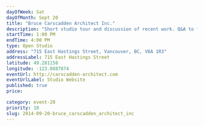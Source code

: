 ```yaml
---
dayOfWeek: Sat
dayOfMonth: Sept 20
title: "Bruce Carscadden Architect Inc."
description: "Short studio tour and discussion of recent work. Q&A to follow."
startTime: 1:00 PM
endTime: 4:00 PM
type: Open Studio
address: "715 East Hastings Street, Vancouver, BC, V6A 1R3"
addressLabel: 715 East Hastings Street
latitude: 49.281158
longitude: -123.0887874
eventUrl: http://carscadden-architect.com
eventUrlLabel: Studio Website
published: true
price: 

category: event-20
priority: 10
slug: 2014-09-20-bruce_carscadden_architect_inc
---
```

